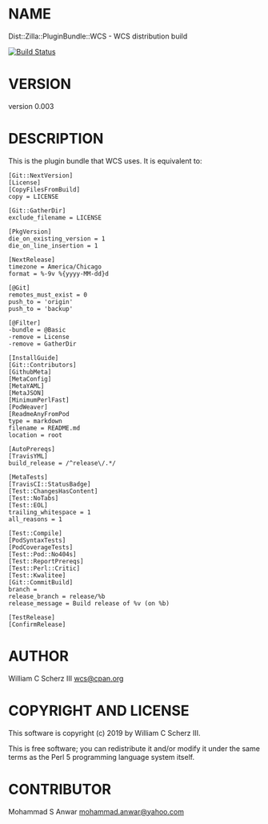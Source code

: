 # NAME

Dist::Zilla::PluginBundle::WCS - WCS distribution build

[![Build Status](https://travis-ci.org/wscherz/Dist-Zilla-PluginBundle-WCS.png?branch=master)](https://travis-ci.org/wscherz/Dist-Zilla-PluginBundle-WCS)

# VERSION

version 0.003

# DESCRIPTION

This is the plugin bundle that WCS uses.  It is equivalent to:

    [Git::NextVersion]
    [License]
    [CopyFilesFromBuild]
    copy = LICENSE

    [Git::GatherDir]
    exclude_filename = LICENSE

    [PkgVersion]
    die_on_existing_version = 1
    die_on_line_insertion = 1

    [NextRelease]
    timezone = America/Chicago
    format = %-9v %{yyyy-MM-dd}d

    [@Git]
    remotes_must_exist = 0
    push_to = 'origin'
    push_to = 'backup'

    [@Filter]
    -bundle = @Basic
    -remove = License
    -remove = GatherDir

    [InstallGuide]
    [Git::Contributors]
    [GithubMeta]
    [MetaConfig]
    [MetaYAML]
    [MetaJSON]
    [MinimumPerlFast]
    [PodWeaver]
    [ReadmeAnyFromPod
    type = markdown
    filename = README.md
    location = root

    [AutoPrereqs]
    [TravisYML]
    build_release = /^release\/.*/

    [MetaTests]
    [TravisCI::StatusBadge]
    [Test::ChangesHasContent]
    [Test::NoTabs]
    [Test::EOL]
    trailing_whitespace = 1
    all_reasons = 1

    [Test::Compile]
    [PodSyntaxTests]
    [PodCoverageTests]
    [Test::Pod::No404s]
    [Test::ReportPrereqs]
    [Test::Perl::Critic]
    [Test::Kwalitee]
    [Git::CommitBuild]
    branch =
    release_branch = release/%b
    release_message = Build release of %v (on %b)

    [TestRelease]
    [ConfirmRelease]

# AUTHOR

William C Scherz III <wcs@cpan.org>

# COPYRIGHT AND LICENSE

This software is copyright (c) 2019 by William C Scherz III.

This is free software; you can redistribute it and/or modify it under
the same terms as the Perl 5 programming language system itself.

# CONTRIBUTOR

Mohammad S Anwar <mohammad.anwar@yahoo.com>
